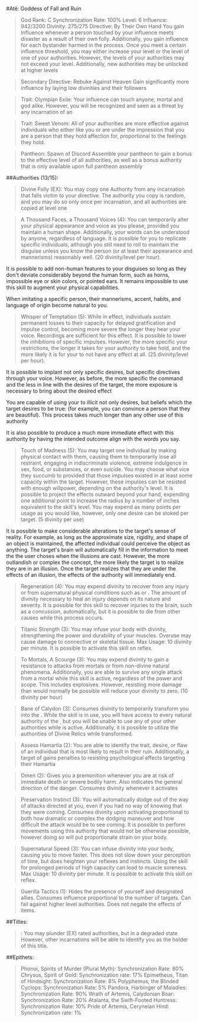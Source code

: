 #Atë: Goddess of Fall and Ruin
>God Rank: C
>Synchronization Rate: 100%
>Level: 6
>Influence: 942/3200
>Divinity: 275/275
>Directive: By Their Own Hand
You gain Influence whenever a person touched by your influence meets disaster as a result of their own folly. Additionally, you gain influence for each bystander harmed in the process. Once you meet a certain influence threshold, you may either increase your level or the level of one of your authorities. However, the levels of your authorities may not exceed your level. Additionally, new authorities may be unlocked at higher levels

>Secondary Directive: Rebuke Against Heaven
Gain significantly more influence by laying low divinities and their followers

>Trait: Olympian Exile:
Your influence can touch anyone, mortal and god alike. However, you will be recognized and seen as a threat by any incarnation of an <Olympian>

>Trait: Sweet Venom:
All of your authorities are more effective against individuals who either like you or are under the impression that you are a person that they hold affection for, proportional to the feelings they hold.

>Pantheon: Spawn of Discord
Assemble your pantheon to gain a bonus to the effective level of all authorities, as well as a bonus authority that is only available upon full pantheon assembly

##Authorities (13/15):

>Divine Folly (EX):
You may copy one Authority from any incarnation that falls victim to your directive. The authority you copy is random, and you may do so only once per incarnation, and all authorities are copied at level one

>A Thousand Faces, a Thousand Voices (4):
You can temporarily alter your physical appearance and voice as you please, provided you maintain a human shape. Additionally, your words can be understood by anyone, regardless of language. It is possible for you to replicate specific individuals, although you still need to roll to maintain the disguise unless you know the person (or at least their appearance and mannerisms) reasonably well. (20 divinity/level per hour).

It is possible to add non-human features to your disguises so long as they don't deviate considerably beyond the human form, such as horns, impossible eye or skin colors, or pointed ears. It remains impossible to use this skill to augment your physical capabilities.

When imitating a specific person, their mannerisms, accent, habits, and language of origin become natural to you.

>Whisper of Temptation (5):
While in effect, individuals sustain permanent losses to their capacity for delayed gratification and impulse control, becoming more severe the longer they hear your voice. Recordings are sufficient for this effect. It is possible to lower the inhibitions of specific impulses. However, the more specific your restrictions, the longer it takes for your authority to take hold, and the more likely it is for your <Whispers> to not have any effect at all. (25 divinity/level per hour).

It is possible to implant not only specific desires, but specific directives through your voice. However, as before, the more specific the command and the less in line with the desires of the target, the more exposure is necessary to bring about the desired effect

You are capable of using your <Whisper of Temptation> to illicit not only desires, but beliefs which the target desires to be true: (for example, you can convince a person that they are beautiful). This process takes much longer than any other use of this authority 

It is also possible to produce a much more immediate effect with this authority by having the intended outcome align with the words you say. 

>Touch of Madness (5):
You may target one individual by making physical contact with them, causing them to temporarily lose all restraint, engaging in indiscriminate violence, extreme indulgence in sex, food, or substances, or even suicide. You may choose what vice they succumb to provided that those impulses existed in at least some capacity within the target. However, these impulses can be resisted with enough willpower, depending on the authority's level. It is possible to project the effects outward beyond your hand, expending one additional point to increase the radius by a number of inches equivalent to the skill's level. You may expend as many points per usage as you would like, however, only one desire can be stoked per target. (5 divinity per use)

It is possible to make considerable alterations to the target's sense of reality. For example, as long as the approximate size, rigidity, and shape of an object is maintained, the affected individual could perceive the object as anything. The target's brain will automatically fill in the information to meet the <Concept> the user choses when the illusions are cast. However, the more outlandish or complex the concept, the more likely the target is to realize they are in an illusion. Once the target realizes that they are under the effects of an illusion, the effects of the authority will immediately end.

>Regeneration (4):
You may expend divinity to recover from any injury or from supernatural physical conditions such as <Rot> or <Petrification>. The amount of divinity necessary to heal an injury depends on its nature and severity. It is possible for this skill to recover injuries to the brain, such as a concussion, automatically, but it is possible to die from other causes while this process occurs.

>Titanic Strength (3): 
You may infuse your body with divinity, strengthening the power and durability of your muscles. Overuse may cause damage to connective or skeletal tissue. Max Usage: 10 divinity per minute. It is possible to activate this skill on reflex.

>To Mortals, A Scourge (3): 
You may expend divinity to gain a resistance to attacks from mortals or from non-divine natural phenomena. Additionally, you are able to survive any single attack from a mortal while this skill is active, regardless of the power and scope. This includes explosives. However, resisting more damage than would normally be possible will reduce your divinity to zero. (10 divinity per hour)

>Bane of Calydon (3):
Consumes divinity to temporarily transform you into the <Calydonian Boar>. While the skill is in use, you will have access to every natural authority of the <Calydonian Boar>, but you will be unable to use any of your other authorities while <Bane of Calydon> is active. Additionally, it is possible to utilize the authorities of Divine Relics while transformed.

>Assess Hamartia (2):
You are able to identify the trait, desire, or flaw of an individual that is most likely to result in their ruin. Additionally, a target of <Assess Hamartia> gains penalties to resisting psychological effects targeting their Hamartia

>Omen (2): 
Gives you a premonition whenever you are at risk of immediate death or severe bodily harm. Also indicates the general direction of the danger. Consumes divinity whenever it activates

>Preservation Instinct (3): 
You will automatically dodge out of the way of attacks directed at you, even if you had no way of knowing that they were coming. Consumes divinity upon activating proportional to both how dramatic or complex the dodging maneuver and how difficult the attack would be to see coming. It is possible to perform movements using this authority that would not be otherwise possible, however doing so will put proportionate strain on your body.

>Supernatural Speed (3):
You can infuse divinity into your body, causing you to move faster. This does not slow down your perception of time, but does heighten your reflexes and instincts. Using the skill for prolonged periods of high capacity can lead to muscle soreness. Max Usage: 10 divinity per minute. It is possible to activate this skill on reflex.

>Guerilla Tactics (1):
Hides the presence of yourself and designated allies. Consumes influence proportional to the number of targets. Can fail against higher level authorities. Does not negate the effects of items.

##Titles:

><First Blood>:
You may plunder (EX) rated authorities, but in a degraded state
However, other incarnations will be able to identify you as the holder of this title.

##Epithets:

>Phonoi, Spirits of Murder (Plural Myth): 
Synchronization Rate: 80%
>Chrysus, Spirit of Gold:
Synchronization rate: 17%
>Epimetheus, Titan of Hindsight:
Synchronization Rate: 8%
>Polyphemus, the Blinded Cyclops:
Synchronization Rate: 5%
>Pandora, Harbinger of Maladies:
Synchronization Rate: 90%
>Wrath of Artemis, Calydonian Boar:
Synchronization Rate: 20%
>Atalanta, the Swift-Footed Huntress:
Synchronization Rate: 10%
>Pride of Artemis, Ceryneian Hind:
Synchronization rate: 1%